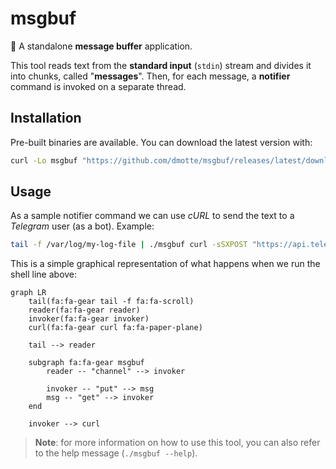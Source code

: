 # msgbuf

:crab: A standalone **message buffer** application.

This tool reads text from the **standard input** (`stdin`) stream and divides it into chunks, called "**messages**". Then, for each message, a **notifier** command is invoked on a separate thread.

## Installation

Pre-built binaries are available. You can download the latest version with:

```bash
curl -Lo msgbuf "https://github.com/dmotte/msgbuf/releases/latest/download/msgbuf-$(uname -m)-unknown-linux-gnu"
```

## Usage

As a sample notifier command we can use _cURL_ to send the text to a _Telegram_ user (as a bot). Example:

```bash
tail -f /var/log/my-log-file | ./msgbuf curl -sSXPOST "https://api.telegram.org/bot.../sendMessage" -dchat_id=... --data-urlencode text@- --fail-with-body -w'\n'
```

This is a simple graphical representation of what happens when we run the shell line above:

```mermaid
graph LR
    tail(fa:fa-gear tail -f fa:fa-scroll)
    reader(fa:fa-gear reader)
    invoker(fa:fa-gear invoker)
    curl(fa:fa-gear curl fa:fa-paper-plane)

    tail --> reader

    subgraph fa:fa-gear msgbuf
        reader -- "channel" --> invoker

        invoker -- "put" --> msg
        msg -- "get" --> invoker
    end

    invoker --> curl
```

> **Note**: for more information on how to use this tool, you can also refer to the help message (`./msgbuf --help`).
